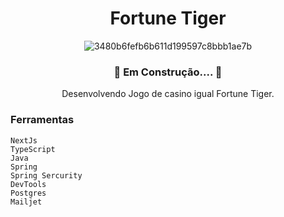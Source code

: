 <div align="center">
  
# Fortune Tiger

![3480b6fefb6b611d199597c8bbb1ae7b](https://github.com/user-attachments/assets/30c49609-5cac-4ceb-97d0-877c754d6a54)

<h3>🚧 Em Construção.... 🚧 </h3>

Desenvolvendo Jogo de casino igual Fortune Tiger.

</div>

<h3>Ferramentas</h3>

```
NextJs
TypeScript
Java
Spring
Spring Sercurity
DevTools
Postgres
Mailjet
```

